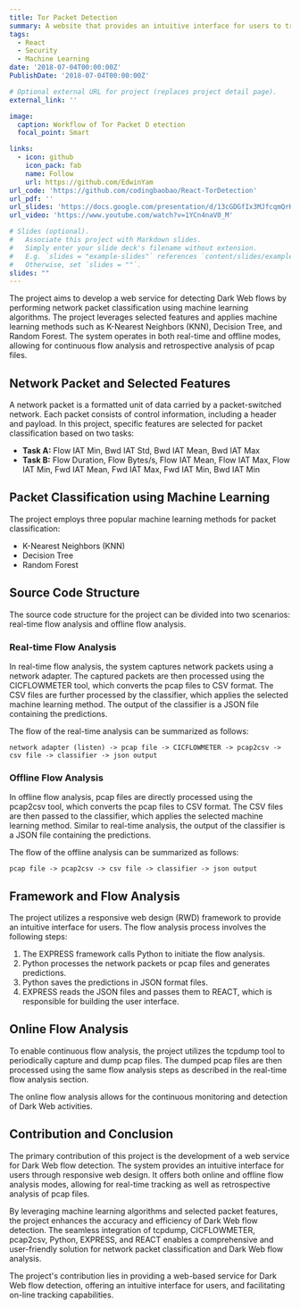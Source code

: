```yaml
---
title: Tor Packet Detection
summary: A website that provides an intuitive interface for users to track dark web flow and identify potential security threats
tags:
  - React
  - Security
  - Machine Learning
date: '2018-07-04T00:00:00Z'
PublishDate: '2018-07-04T00:00:00Z'

# Optional external URL for project (replaces project detail page).
external_link: ''

image:
  caption: Workflow of Tor Packet D etection
  focal_point: Smart

links:
  - icon: github
    icon_pack: fab
    name: Follow
    url: https://github.com/EdwinYam
url_code: 'https://github.com/codingbaobao/React-TorDetection'
url_pdf: ''
url_slides: 'https://docs.google.com/presentation/d/13cGDGfIx3MJfcqmQrKtfhkCgjsWMqCVYby1CBdaUT3s/edit?usp=sharing'
url_video: 'https://www.youtube.com/watch?v=1YCn4naV0_M'

# Slides (optional).
#   Associate this project with Markdown slides.
#   Simply enter your slide deck's filename without extension.
#   E.g. `slides = "example-slides"` references `content/slides/example-slides.md`.
#   Otherwise, set `slides = ""`.
slides: ""
---
```


The project aims to develop a web service for detecting Dark Web flows by performing network packet classification using machine learning algorithms. The project leverages selected features and applies machine learning methods such as K-Nearest Neighbors (KNN), Decision Tree, and Random Forest. The system operates in both real-time and offline modes, allowing for continuous flow analysis and retrospective analysis of pcap files.

## Network Packet and Selected Features

A network packet is a formatted unit of data carried by a packet-switched network. Each packet consists of control information, including a header and payload. In this project, specific features are selected for packet classification based on two tasks:

- **Task A:** Flow IAT Min, Bwd IAT Std, Bwd IAT Mean, Bwd IAT Max
- **Task B:** Flow Duration, Flow Bytes/s, Flow IAT Mean, Flow IAT Max, Flow IAT Min, Fwd IAT Mean, Fwd IAT Max, Fwd IAT Min, Bwd IAT Min

## Packet Classification using Machine Learning

The project employs three popular machine learning methods for packet classification:

- K-Nearest Neighbors (KNN)
- Decision Tree
- Random Forest

## Source Code Structure

The source code structure for the project can be divided into two scenarios: real-time flow analysis and offline flow analysis.

### Real-time Flow Analysis

In real-time flow analysis, the system captures network packets using a network adapter. The captured packets are then processed using the CICFLOWMETER tool, which converts the pcap files to CSV format. The CSV files are further processed by the classifier, which applies the selected machine learning method. The output of the classifier is a JSON file containing the predictions.

The flow of the real-time analysis can be summarized as follows:

```
network adapter (listen) -> pcap file -> CICFLOWMETER -> pcap2csv -> csv file -> classifier -> json output
```

### Offline Flow Analysis

In offline flow analysis, pcap files are directly processed using the pcap2csv tool, which converts the pcap files to CSV format. The CSV files are then passed to the classifier, which applies the selected machine learning method. Similar to real-time analysis, the output of the classifier is a JSON file containing the predictions.

The flow of the offline analysis can be summarized as follows:

```
pcap file -> pcap2csv -> csv file -> classifier -> json output
```

## Framework and Flow Analysis

The project utilizes a responsive web design (RWD) framework to provide an intuitive interface for users. The flow analysis process involves the following steps:

1. The EXPRESS framework calls Python to initiate the flow analysis.
2. Python processes the network packets or pcap files and generates predictions.
3. Python saves the predictions in JSON format files.
4. EXPRESS reads the JSON files and passes them to REACT, which is responsible for building the user interface.

## Online Flow Analysis

To enable continuous flow analysis, the project utilizes the tcpdump tool to periodically capture and dump pcap files. The dumped pcap files are then processed using the same flow analysis steps as described in the real-time flow analysis section.

The online flow analysis allows for the continuous monitoring and detection of Dark Web activities.

## Contribution and Conclusion

The primary contribution of this project is the development of a web service for Dark Web flow detection. The system provides an intuitive interface for users through responsive web design. It offers both online and offline flow analysis modes, allowing for real-time tracking as well as retrospective analysis of pcap files.

By leveraging machine learning algorithms and selected packet features, the project enhances the accuracy and efficiency of Dark Web flow detection. The seamless integration of tcpdump, CICFLOWMETER, pcap2csv, Python, EXPRESS, and REACT enables a comprehensive and user-friendly solution for network packet classification and Dark Web flow analysis.

The project's contribution lies in providing a web-based service for Dark Web flow detection, offering an intuitive interface for users, and facilitating on-line tracking capabilities.
